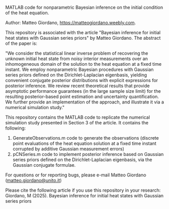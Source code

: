 MATLAB code for nonparametric Bayesian inference on the initial condition of the heat equation.

Author: Matteo Giordano, https://matteogiordano.weebly.com.

This repository is associated with the article "Bayesian inference for initial heat states with Gaussian series priors" by Matteo Giordano. The abstract of the paper is:

"We consider the statistical linear inverse problem of recovering the unknown initial heat state from noisy interior measurements over an inhomogeneous domain of the solution to the heat equation at a fixed time instant. We employ nonparametric Bayesian procedures with Gaussian series priors defined on the Dirichlet-Laplacian eigenbasis, yielding convenient conjugate posterior distributions with explicit expressions for posterior inference. We review recent theoretical results that provide asymptotic performance guarantees (in the large sample size limit) for the resulting posterior-based point estimation and uncertainty quantification. We further provide an implementation of the approach, and illustrate it via a numerical simulation study."

This repository contains the MATLAB code to replicate the numerical simulation study presented in Section 3 of the article. It contains the following:

1. GenerateObservations.m code to generate the observations (discrete point evaluations of the heat equation solution at a fixed time instant corrupted by additive Gaussian measurement errors) 
2. pCNSeries.m code to implement posterior inference based on Gaussian series priors defined on the Dirichlet-Laplacian eigenbasis, via the Gaussian conjugate formulae.

For questions or for reporting bugs, please e-mail Matteo Giordano (matteo.giordano@unito.it)

Please cite the following article if you use this repository in your research: Giordano, M (2025). Bayesian inference for initial heat states with Gaussian series priors
